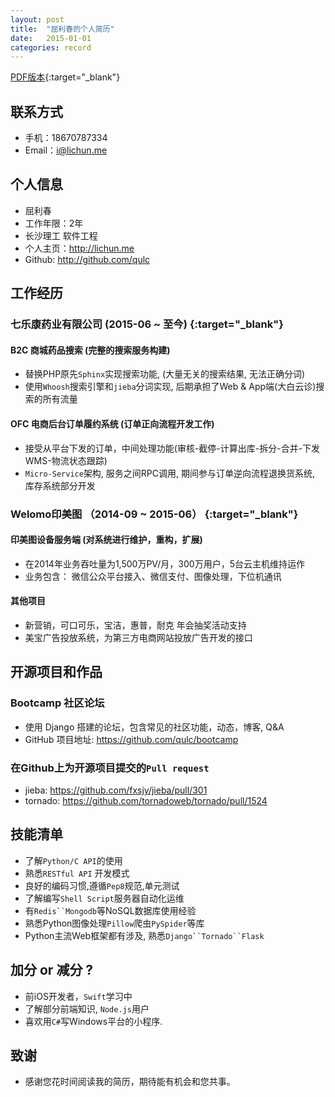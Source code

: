```yaml
---
layout: post
title:  "屈利春的个人简历"
date:   2015-01-01
categories: record
---
```

[PDF版本](/resume.pdf){:target="_blank"}

## 联系方式
- 手机：18670787334
- Email：i@lichun.me

## 个人信息
- 屈利春
- 工作年限：2年
- 长沙理工 软件工程
- 个人主页：<http://lichun.me>
- Github: <http://github.com/qulc>

## 工作经历

### **七乐康药业有限公司 (2015-06 ~ 至今)** [<i class="fa fa-link"></i>](http://7lk.com/){:target="_blank"}

#### **B2C 商城药品搜索 (完整的搜索服务构建)**
- 替换PHP原先`Sphinx`实现搜索功能, (大量无关的搜索结果, 无法正确分词)
- 使用`Whoosh`搜索引擎和`jieba`分词实现, 后期承担了Web & App端(大白云诊)搜索的所有流量

#### **OFC 电商后台订单履约系统 (订单正向流程开发工作)**
- 接受从平台下发的订单，中间处理功能(审核-截停-计算出库-拆分-合并-下发WMS-物流状态跟踪)
- `Micro-Service`架构, 服务之间RPC调用, 期间参与订单逆向流程退换货系统, 库存系统部分开发


### **Welomo印美图 （2014-09 ~ 2015-06）** [<i class="fa fa-link"></i>](http://welomo.com/){:target="_blank"}

#### **印美图设备服务端 (对系统进行维护，重构，扩展)**
- 在2014年业务吞吐量为1,500万PV/月，300万用户，5台云主机维持运作
- 业务包含： 微信公众平台接入、微信支付、图像处理，下位机通讯

#### **其他项目**
- 新营销，可口可乐，宝洁，惠普，耐克 年会抽奖活动支持
- 美宝广告投放系统，为第三方电商网站投放广告开发的接口


## 开源项目和作品

### Bootcamp 社区论坛
- 使用 Django 搭建的论坛，包含常见的社区功能，动态，博客, Q&A
- GitHub 项目地址: <https://github.com/qulc/bootcamp>

### 在Github上为开源项目提交的`Pull request`
- jieba: <https://github.com/fxsjy/jieba/pull/301>
- tornado: <https://github.com/tornadoweb/tornado/pull/1524>


## 技能清单
* 了解`Python/C API`的使用
* 熟悉`RESTful API` 开发模式
* 良好的编码习惯,遵循`Pep8`规范,单元测试
* 了解编写`Shell Script`服务器自动化运维
* 有`Redis``Mongodb`等NoSQL数据库使用经验
* 熟悉Python图像处理`Pillow`爬虫`PySpider`等库
* Python主流Web框架都有涉及, 熟悉`Django``Tornado``Flask`

## 加分 or 减分 ?
* 前iOS开发者，`Swift`学习中
* 了解部分前端知识, `Node.js`用户
* 喜欢用`C#`写Windows平台的小程序.


## 致谢
* 感谢您花时间阅读我的简历，期待能有机会和您共事。

